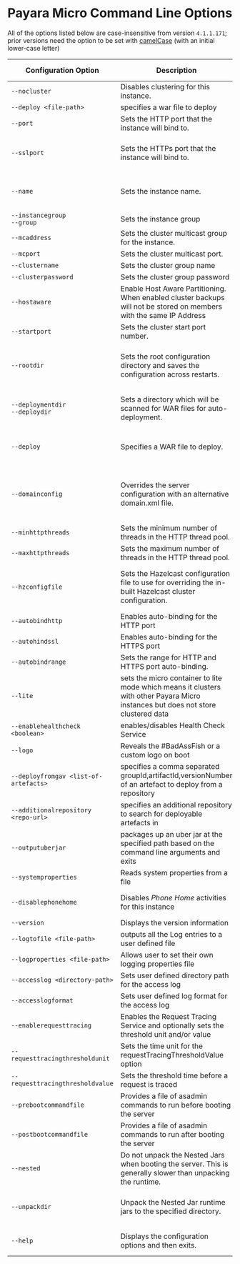 # Payara Micro Command Line Options

All of the options listed below are case-insensitive from version `4.1.1.171`; prior versions need the option to be set with [camelCase](https://en.wikipedia.org/wiki/Camel_case) (with an initial lower-case letter)

Configuration Option | Description | Default Value
--- | --- | ---
`--nocluster` | Disables clustering for this instance. | _false_
`--deploy <file-path>` | specifies a war file to deploy |
`--port` | Sets the HTTP port that the instance will bind to. | 8080
`--sslport` | Sets the HTTPs port that the instance will bind to. | If not set, has no value and HTTPS is disabled.
`--name` | Sets the instance name. | Generated Universally Unique Identifier.
`--instancegroup` <br /> `--group` | Sets the instance group |
`--mcaddress` | Sets the cluster multicast group for the instance. | 224.2.2.4
`--mcport` | Sets the cluster multicast port. | 2904
`--clustername`| Sets the cluster group name |
`--clusterpassword` | Sets the cluster group password |
`--hostaware` | Enable Host Aware Partitioning. When enabled cluster backups will not be stored on members with the same IP Address | 
`--startport` | Sets the cluster start port number. | 5900
`--rootdir` | Sets the root configuration directory and saves the configuration across restarts. | If not set, has no value and defaults to the temp directory.
`--deploymentdir`<br />`--deploydir` | Sets a directory which will be scanned for WAR files for auto-deployment. | If not set, has no value and is not used.
`--deploy` | Specifies a WAR file to deploy. | If not set, has no value and is not used.
`--domainconfig` | Overrides the server configuration with an alternative domain.xml file. | If not set, the domain.xml contained in the Payara Micro JAR is used.
`--minhttpthreads` | Sets the minimum number of threads in the HTTP thread pool. | 10
`--maxhttpthreads` | Sets the maximum number of threads in the HTTP thread pool. | 10
`--hzconfigfile` | Sets the Hazelcast configuration file to use for overriding the in-built Hazelcast cluster configuration. | if not set, the in-built Hazelcast configuration file is used.
`--autobindhttp` | Enables auto-binding for the HTTP port | _false_
`--autohindssl` | Enables auto-binding for the HTTPS port | _false_
`--autobindrange` | Sets the range for HTTP and HTTPS port auto-binding. | 5
`--lite` | sets the micro container to lite mode which means it clusters with other Payara Micro instances but does not store clustered data |
`--enablehealthcheck <boolean>` | enables/disables Health Check Service | disabled
`--logo` | Reveals the #BadAssFish or a custom logo on boot |
`--deployfromgav <list-of-artefacts>` | specifies a comma separated groupId,artifactId,versionNumber of an artefact to deploy from a repository |
`--additionalrepository <repo-url>` | specifies an additional repository to search for deployable artefacts in |
`--outputuberjar` |  packages up an uber jar at the specified path based on the command line arguments and exits |
`--systemproperties` | Reads system properties from a file |
`--disablephonehome` | Disables _Phone Home_ activities for this instance | If not set, _Phone Home_ is active |
`--version` | Displays the version information |
`--logtofile <file-path>` | outputs all the Log entries to a user defined file |
`--logproperties <file-path>` | Allows user to set their own logging properties file |
`--accesslog <directory-path>` | Sets user defined directory path for the access log |
`--accesslogformat` | Sets user defined log format for the access log |
`--enablerequesttracing` | Enables the Request Tracing Service and optionally sets the threshold unit and/or value | 
`--requesttracingthresholdunit` | Sets the time unit for the requestTracingThresholdValue option |
`--requesttracingthresholdvalue` | Sets the threshold time before a request is traced |
`--prebootcommandfile` | Provides a file of asadmin commands to run before booting the server |
`--postbootcommandfile` | Provides a file of asadmin commands to run after booting the server |
`--nested` | Do not unpack the Nested Jars when booting the server. This is generally slower than unpacking the runtime. |
`--unpackdir` | Unpack the Nested Jar runtime jars to the specified directory. | The default behaviour is to unpack to java.io.tmpdir |
`--help` | Displays the configuration options and then exits. | If not set, this option is not used.

